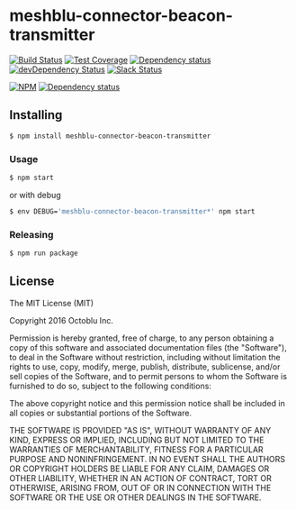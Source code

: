 # meshblu-connector-beacon-transmitter

[![Build Status](https://travis-ci.org/octoblu/meshblu-connector-beacon-transmitter.svg?branch=master)](https://travis-ci.org/octoblu/meshblu-connector-beacon-transmitter)
[![Test Coverage](https://codecov.io/gh/octoblu/meshblu-connector-beacon-transmitter/branch/master/graph/badge.svg)](https://codecov.io/gh/octoblu/meshblu-connector-beacon-transmitter)
[![Dependency status](http://img.shields.io/david/octoblu/meshblu-connector-beacon-transmitter.svg?style=flat)](https://david-dm.org/octoblu/meshblu-connector-beacon-transmitter)
[![devDependency Status](http://img.shields.io/david/dev/octoblu/meshblu-connector-beacon-transmitter.svg?style=flat)](https://david-dm.org/octoblu/meshblu-connector-beacon-transmitter#info=devDependencies)
[![Slack Status](http://community-slack.octoblu.com/badge.svg)](http://community-slack.octoblu.com)

[![NPM](https://nodei.co/npm/meshblu-connector-beacon-transmitter.svg?style=flat)](https://npmjs.org/package/meshblu-connector-beacon-transmitter)
[![Dependency status](http://img.shields.io/david/octoblu/meshblu-connector-beacon-transmitter.svg?style=flat)](https://david-dm.org/octoblu/meshblu-connector-beacon-transmitter)


## Installing

```bash
$ npm install meshblu-connector-beacon-transmitter
```

### Usage

```bash
$ npm start
```

or with debug

```bash
$ env DEBUG='meshblu-connector-beacon-transmitter*' npm start
```

### Releasing

```bash
$ npm run package
```

## License

The MIT License (MIT)

Copyright 2016 Octoblu Inc.

Permission is hereby granted, free of charge, to any person obtaining a copy
of this software and associated documentation files (the "Software"), to deal
in the Software without restriction, including without limitation the rights
to use, copy, modify, merge, publish, distribute, sublicense, and/or sell
copies of the Software, and to permit persons to whom the Software is
furnished to do so, subject to the following conditions:

The above copyright notice and this permission notice shall be included in
all copies or substantial portions of the Software.

THE SOFTWARE IS PROVIDED "AS IS", WITHOUT WARRANTY OF ANY KIND, EXPRESS OR
IMPLIED, INCLUDING BUT NOT LIMITED TO THE WARRANTIES OF MERCHANTABILITY,
FITNESS FOR A PARTICULAR PURPOSE AND NONINFRINGEMENT. IN NO EVENT SHALL THE
AUTHORS OR COPYRIGHT HOLDERS BE LIABLE FOR ANY CLAIM, DAMAGES OR OTHER
LIABILITY, WHETHER IN AN ACTION OF CONTRACT, TORT OR OTHERWISE, ARISING FROM,
OUT OF OR IN CONNECTION WITH THE SOFTWARE OR THE USE OR OTHER DEALINGS IN
THE SOFTWARE.
